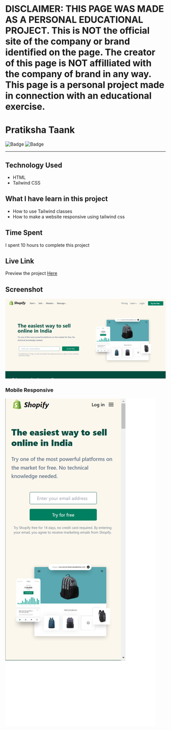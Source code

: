 # DISCLAIMER: THIS PAGE WAS MADE AS A PERSONAL EDUCATIONAL PROJECT. This is NOT the official site of the company or brand identified on the page. The creator of this page is NOT affilliated with the company of brand in any way. This page is a personal project made in connection with an educational exercise.
# Pratiksha Taank
![Badge](https://img.shields.io/badge/Responsive-Yes-green)
![Badge](https://img.shields.io/badge/Live-Yes-brightgreen)
***
## Technology Used
- HTML
- Tailwind CSS
## What I have learn in this project
- How to use Tailwind classes
- How to make a website responsive using tailwind css
## Time Spent
I spent 10 hours to complete this project
## Live Link
Preview the project [Here](https://shopify-clone-twcss.netlify.app/)
## Screenshot
![Shopify  Clone](./Images/laptop1.png)
### Mobile Responsive
![Responsive](./Images/small.png)
